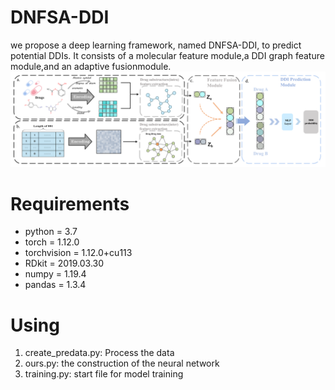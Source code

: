 # DNFSA-DDI
we propose a deep learning framework, named DNFSA-DDI, to predict potential DDIs. It consists of a molecular feature module,a DDI graph feature module,and an adaptive fusionmodule.
![image](Fig.1.png)

# Requirements
+ python = 3.7
+ torch = 1.12.0
+ torchvision = 1.12.0+cu113
+ RDkit = 2019.03.30
+ numpy = 1.19.4
+ pandas = 1.3.4

# Using
1. create_predata.py: Process the data
2. ours.py: the construction of the neural network  
3. training.py: start file for model training
